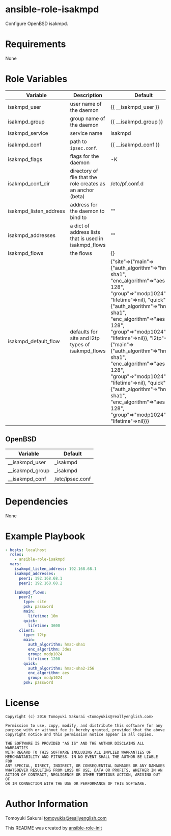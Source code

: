 # ansible-role-isakmpd

Configure OpenBSD isakmpd.

# Requirements

None

# Role Variables

| Variable | Description | Default |
|----------|-------------|---------|
| isakmpd\_user | user name of the daemon | {{ \_\_isakmpd\_user }} |
| isakmpd\_group | group name of the daemon | {{ \_\_isakmpd\_group }} |
| isakmpd\_service | service name | isakmpd |
| isakmpd\_conf | path to `ipsec.conf`. | {{ \_\_isakmpd\_conf }} |
| isakmpd\_flags | flags for the daemon | -K |
| isakmpd\_conf\_dir | directory of file that the role creates as an anchor (beta) | /etc/pf.conf.d |
| isakmpd\_listen\_address | address for the daemon to bind to | "" |
| isakmpd\_addresses | a dict of address lists that is used in isakmpd\_flows | "" |
| isakmpd\_flows | the flows | {} |
| isakmpd\_default\_flow | defaults for site and l2tp types of isakmpd\_flows | {"site"=>{"main"=>{"auth\_algorithm"=>"hmac-sha1", "enc\_algorithm"=>"aes-128", "group"=>"modp1024", "lifetime"=>nil}, "quick"=>{"auth\_algorithm"=>"hmac-sha1", "enc\_algorithm"=>"aes-128", "group"=>"modp1024", "lifetime"=>nil}}, "l2tp"=>{"main"=>{"auth\_algorithm"=>"hmac-sha1", "enc\_algorithm"=>"aes-128", "group"=>"modp1024", "lifetime"=>nil}, "quick"=>{"auth\_algorithm"=>"hmac-sha1", "enc\_algorithm"=>"aes-128", "group"=>"modp1024", "lifetime"=>nil}}} |

## OpenBSD

| Variable | Default |
|----------|---------|
| \_\_isakmpd\_user  | \_isakmpd |
| \_\_isakmpd\_group | \_isakmpd |
| \_\_isakmpd\_conf  | /etc/ipsec.conf |

# Dependencies

None

# Example Playbook

```yaml
- hosts: localhost
  roles:
    - ansible-role-isakmpd
  vars:
    isakmpd_listen_address: 192.168.68.1
    isakmpd_addresses:
      peer1: 192.168.68.1
      peer2: 192.168.68.2

    isakmpd_flows:
      peer2:
        type: site
        psk: password
        main:
          lifetime: 10m
        quick:
          lifetime: 3600
      client:
        type: l2tp
        main:
          auth_algorithm: hmac-sha1
          enc_algorithm: 3des
          group: modp1024
          lifetime: 1200
        quick:
          auth_algorithm: hmac-sha2-256
          enc_algorithm: aes
          group: modp1024
        psk: password
```

# License

```
Copyright (c) 2016 Tomoyuki Sakurai <tomoyukis@reallyenglish.com>

Permission to use, copy, modify, and distribute this software for any
purpose with or without fee is hereby granted, provided that the above
copyright notice and this permission notice appear in all copies.

THE SOFTWARE IS PROVIDED "AS IS" AND THE AUTHOR DISCLAIMS ALL WARRANTIES
WITH REGARD TO THIS SOFTWARE INCLUDING ALL IMPLIED WARRANTIES OF
MERCHANTABILITY AND FITNESS. IN NO EVENT SHALL THE AUTHOR BE LIABLE FOR
ANY SPECIAL, DIRECT, INDIRECT, OR CONSEQUENTIAL DAMAGES OR ANY DAMAGES
WHATSOEVER RESULTING FROM LOSS OF USE, DATA OR PROFITS, WHETHER IN AN
ACTION OF CONTRACT, NEGLIGENCE OR OTHER TORTIOUS ACTION, ARISING OUT OF
OR IN CONNECTION WITH THE USE OR PERFORMANCE OF THIS SOFTWARE.
```

# Author Information

Tomoyuki Sakurai <tomoyukis@reallyenglish.com>

This README was created by [ansible-role-init](https://gist.github.com/trombik/d01e280f02c78618429e334d8e4995c0)
